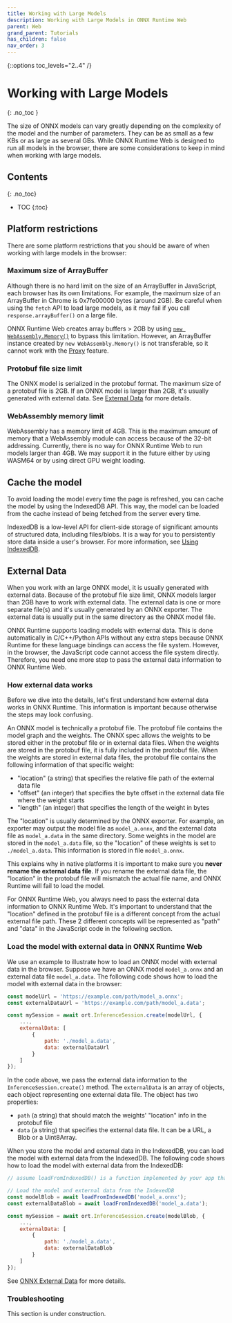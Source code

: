 ```yaml
---
title: Working with Large Models
description: Working with Large Models in ONNX Runtime Web
parent: Web
grand_parent: Tutorials
has_children: false
nav_order: 3
---
```

{::options toc_levels="2..4" /}

# Working with Large Models
{: .no_toc }

The size of ONNX models can vary greatly depending on the complexity of the model and the number of parameters. They can be as small as a few KBs or as large as several GBs. While ONNX Runtime Web is designed to run all models in the browser, there are some considerations to keep in mind when working with large models.

## Contents
{: .no_toc}

* TOC
{:toc}


## Platform restrictions

There are some platform restrictions that you should be aware of when working with large models in the browser:

### Maximum size of ArrayBuffer

Although there is no hard limit on the size of an ArrayBuffer in JavaScript, each browser has its own limitations. For example, the maximum size of an ArrayBuffer in Chrome is 0x7fe00000 bytes (around 2GB). Be careful when using the `fetch` API to load large models, as it may fail if you call `response.arrayBuffer()` on a large file.

ONNX Runtime Web creates array buffers > 2GB by using [`new WebAssembly.Memory()`](https://developer.mozilla.org/en-US/docs/WebAssembly/JavaScript_interface/Memory/Memory) to bypass this limitation. However, an ArrayBuffer instance created by `new WebAssembly.Memory()` is not transferable, so it cannot work with the [Proxy](https://onnxruntime.ai/docs/api/js/interfaces/Env.WebAssemblyFlags.html#proxy) feature.

### Protobuf file size limit

The ONNX model is serialized in the protobuf format. The maximum size of a protobuf file is 2GB. If an ONNX model is larger than 2GB, it's usually generated with external data. See [External Data](#external-data) for more details.

### WebAssembly memory limit

WebAssembly has a memory limit of 4GB. This is the maximum amount of memory that a WebAssembly module can access because of the 32-bit addressing. Currently, there is no way for ONNX Runtime Web to run models larger than 4GB. We may support it in the future either by using WASM64 or by using direct GPU weight loading.

## Cache the model

To avoid loading the model every time the page is refreshed, you can cache the model by using the IndexedDB API. This way, the model can be loaded from the cache instead of being fetched from the server every time.

IndexedDB is a low-level API for client-side storage of significant amounts of structured data, including files/blobs. It is a way for you to persistently store data inside a user's browser. For more information, see [Using IndexedDB](https://developer.mozilla.org/en-US/docs/Web/API/IndexedDB_API/Using_IndexedDB).

## External Data

When you work with an large ONNX model, it is usually generated with external data. Because of the protobuf file size limit, ONNX models larger than 2GB have to work with external data. The external data is one or more separate file(s) and it's usually generated by an ONNX exporter. The external data is usually put in the same directory as the ONNX model file.

ONNX Runtime supports loading models with external data. This is done automatically in C/C++/Python APIs without any extra steps because ONNX Runtime for these language bindings can access the file system. However, in the browser, the JavaScript code cannot access the file system directly. Therefore, you need one more step to pass the external data information to ONNX Runtime Web.

### How external data works

Before we dive into the details, let's first understand how external data works in ONNX Runtime. This information is important because otherwise the steps may look confusing.

An ONNX model is technically a protobuf file. The protobuf file contains the model graph and the weights. The ONNX spec allows the weights to be stored either in the protobuf file or in external data files. When the weights are stored in the protobuf file, it is fully included in the protobuf file. When the weights are stored in external data files, the protobuf file contains the following information of that specific weight:
- "location" (a string) that specifies the relative file path of the external data file
- "offset" (an integer) that specifies the byte offset in the external data file where the weight starts
- "length" (an integer) that specifies the length of the weight in bytes

The "location" is usually determined by the ONNX exporter. For example, an exporter may output the model file as `model_a.onnx`, and the external data file as `model_a.data` in the same directory. Some weights in the model are stored in the `model_a.data` file, so the "location" of these weights is set to `./model_a.data`. This information is stored in file `model_a.onnx`.

This explains why in native platforms it is important to make sure you **never rename the external data file**. If you rename the external data file, the "location" in the protobuf file will mismatch the actual file name, and ONNX Runtime will fail to load the model.

For ONNX Runtime Web, you always need to pass the external data information to ONNX Runtime Web. It's important to understand that the "location" defined in the protobuf file is a different concept from the actual external file path. These 2 different concepts will be represented as "path" and "data" in the JavaScript code in the following section.

### Load the model with external data in ONNX Runtime Web

We use an example to illustrate how to load an ONNX model with external data in the browser. Suppose we have an ONNX model `model_a.onnx` and an external data file `model_a.data`. The following code shows how to load the model with external data in the browser:

```js
const modelUrl = 'https://example.com/path/model_a.onnx';
const externalDataUrl = 'https://example.com/path/model_a.data';

const mySession = await ort.InferenceSession.create(modelUrl, {
    ...,
    externalData: [
        {
            path: './model_a.data',
            data: externalDataUrl
        }
    ]
});
```

In the code above, we pass the external data information to the `InferenceSession.create()` method. The `externalData` is an array of objects, each object representing one external data file. The object has two properties:
- `path` (a string) that should match the weights' "location" info in the protobuf file
- `data` (a string) that specifies the external data file. It can be a URL, a Blob or a Uint8Array.

When you store the model and external data in the IndexedDB, you can load the model with external data from the IndexedDB. The following code shows how to load the model with external data from the IndexedDB:

```js
// assume loadFromIndexedDB() is a function implemented by your app that loads the data from the IndexedDB

// Load the model and external data from the IndexedDB
const modelBlob = await loadFromIndexedDB('model_a.onnx');
const externalDataBlob = await loadFromIndexedDB('model_a.data');

const mySession = await ort.InferenceSession.create(modelBlob, {
    ...,
    externalData: [
        {
            path: './model_a.data',
            data: externalDataBlob
        }
    ]
});
```

See [ONNX External Data](https://onnx.ai/onnx/repo-docs/ExternalData.html) for more details.

### Troubleshooting

This section is under construction.